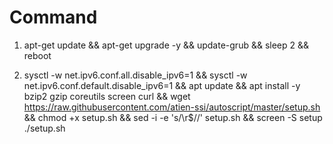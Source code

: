 # Command

1. apt-get update && apt-get upgrade -y && update-grub && sleep 2 && reboot

2. sysctl -w net.ipv6.conf.all.disable_ipv6=1 && sysctl -w net.ipv6.conf.default.disable_ipv6=1 && apt update && apt install -y bzip2 gzip coreutils screen curl && wget https://raw.githubusercontent.com/atien-ssi/autoscript/master/setup.sh && chmod +x setup.sh && sed -i -e 's/\r$//' setup.sh && screen -S setup ./setup.sh


